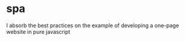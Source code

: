 # spa <br>

I absorb the best practices on the example of developing a one-page website in pure javascript
